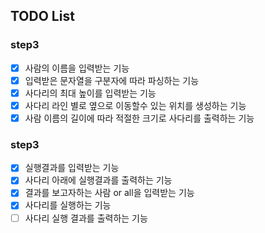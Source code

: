 ## TODO List
### step3
- [x] 사람의 이름을 입력받는 기능
- [x] 입력받은 문자열을 구분자에 따라 파싱하는 기능
- [x] 사다리의 최대 높이를 입력받는 기능
- [x] 사다리 라인 별로 옆으로 이동할수 있는 위치를 생성하는 기능
- [x] 사람 이름의 길이에 따라 적절한 크기로 사다리를 출력하는 기능

### step3
- [x] 실행결과를 입력받는 기능
- [x] 사다리 아래에 실행결과를 출력하는 기능  
- [x] 결과를 보고자하는 사람 or all을 입력받는 기능
- [x] 사다리를 실행하는 기능
- [ ] 사다리 실행 결과를 출력하는 기능